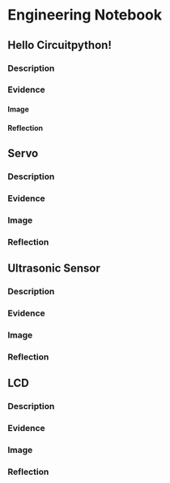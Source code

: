 # Engineering Notebook


## Hello Circuitpython!
### Description
### Evidence
#### Image
#### Reflection

## Servo
### Description
### Evidence
### Image
### Reflection

## Ultrasonic Sensor 
### Description
### Evidence
### Image
### Reflection

## LCD
### Description
### Evidence
### Image
### Reflection
